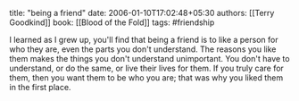 
title: "being a friend"
date: 2006-01-10T17:02:48+05:30
authors: [[Terry Goodkind]]
book: [[Blood of the Fold]]
tags: #friendship

I learned as I grew up, you'll find that being a friend is to like a person for who they are, even the parts you don't understand. The reasons you like them makes the things you don't understand unimportant. You don't have to understand, or do the same, or live their lives for them. If you truly care for them, then you want them to be who you are; that was why you liked them in the first place.
